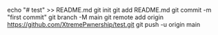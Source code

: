 echo "# test" >> README.md
git init
git add README.md
git commit -m "first commit"
git branch -M main
git remote add origin https://github.com/XtremePwnership/test.git
git push -u origin main